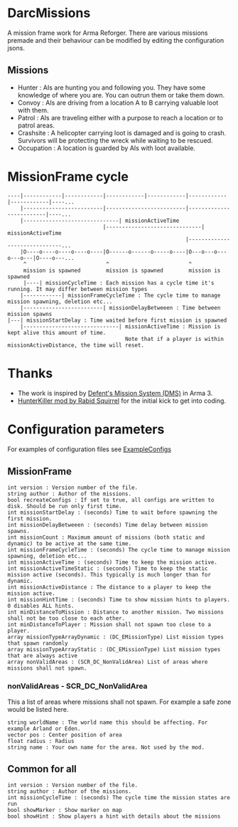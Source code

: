 # DarcMissions
A mission frame work for Arma Reforger. There are various missions premade and their behaviour can be modified by editing the configuration jsons.

## Missions
- Hunter : AIs are hunting you and following you. They have some knowledge of where you are. You can outrun them or take them down. 
- Convoy : AIs are driving from a location A to B carrying valuable loot with them.
- Patrol : AIs are traveling either with a purpose to reach a location or to patrol areas.
- Crashsite : A helicopter carrying loot is damaged and is going to crash. Survivors will be protecting the wreck while waiting to be rescued.
- Occupation : A location is guarded by AIs with loot available. 

# MissionFrame cycle
```
----|------------|------------|------------|------------|------------|------------|----...
    |-------------------------|-------------------------|-------------------------|----...
    |------------------------------| missionActiveTime
                              |------------------------------| missionActiveTime
                                                        |------------------------------...
    |O----o----o----o----o----|O------o------o-----o----|O---o---o---o---o---|O----o---...
     ^                         ^                         ^
     mission is spawned        mission is spawned        mission is spawned 
     |----| missionCycleTime : Each mission has a cycle time it's running. It may differ between mission types
    |------------| missionFrameCycleTime : The cycle time to manage mission spawning, deletion etc...
    |-------------------------| missionDelayBetweeen : Time between mission spawns 
|---| missionStartDelay : Time waited before first mission is spawned
    |------------------------------| missionActiveTime : Mission is kept alive this amount of time.
                                     Note that if a player is within missionActiveDistance, the time will reset.      
```

# Thanks
- The work is inspired by [Defent's Mission System (DMS)](https://github.com/Defent/DMS_Exile) in Arma 3.
- [HunterKiller mod by Rabid Squirrel](https://reforger.armaplatform.com/workshop/597324ECFC025225-HunterKiller) for the initial kick to get into coding.

# Configuration parameters
For examples of configuration files see [ExampleConfigs](https://github.com/mokdevel/DarcMods/tree/main/DarcMissions/ExampleConfigs)
## MissionFrame 	
```
int version : Version number of the file.
string author : Author of the missions.
bool recreateConfigs : If set to true, all configs are written to disk. Should be run only first time.
int missionStartDelay : (seconds) Time to wait before spawning the first mission.
int missionDelayBetweeen : (seconds) Time delay between mission spawns.
int missionCount : Maximum amount of missions (both static and dynamic) to be active at the same time. 
int missionFrameCycleTime : (seconds) The cycle time to manage mission spawning, deletion etc...
int missionActiveTime : (seconds) Time to keep the mission active.
int missionActiveTimeStatic : (seconds) Time to keep the static mission active (seconds). This typically is much longer than for dynamic.
int missionActiveDistance : The distance to a player to keep the mission active.
int missionHintTime : (seconds) Time to show mission hints to players. 0 disables ALL hints.
int minDistanceToMission : Distance to another mission. Two missions shall not be too close to each other.
int minDistanceToPlayer : Mission shall not spawn too close to a player.
array missionTypeArrayDynamic : (DC_EMissionType) List mission types that spawn randomly
array missionTypeArrayStatic : (DC_EMissionType) List mission types that are always active	
array nonValidAreas : (SCR_DC_NonValidArea) List of areas where missions shall not spawn. 
```
### nonValidAreas - SCR_DC_NonValidArea
This a list of areas where missions shall not spawn. For example a safe zone would be listed here.
```
string worldName : The world name this should be affecting. For example Arland or Eden.
vector pos : Center position of area
float radius : Radius 
string name : Your own name for the area. Not used by the mod.
```
## Common for all
```
int version : Version number of the file.
string author : Author of the missions.
int missionCycleTime : (seconds) The cycle time the mission states are run
bool showMarker : Show marker on map
bool showHint : Show players a hint with details about the missions
```
